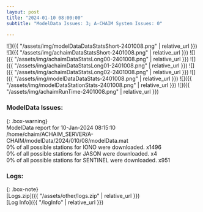 ```yaml
---
layout: post
title: "2024-01-10 08:00:00"
subtitle: "ModelData Issues: 3; A-CHAIM System Issues: 0"

---
```


![]({{ "/assets/img/modelDataDataStatsShort-2401008.png" | relative_url }})
![]({{ "/assets/img/achaimDataStatsShort-2401008.png" | relative_url }})
![]({{ "/assets/img/achaimDataStatsLong00-2401008.png" | relative_url }})
![]({{ "/assets/img/achaimDataStatsLong01-2401008.png" | relative_url }})
![]({{ "/assets/img/achaimDataStatsLong02-2401008.png" | relative_url }})
![]({{ "/assets/img/modelDataDataStats-2401008.png" | relative_url }})
![]({{ "/assets/img/modelDataStationStats-2401008.png" | relative_url }})
![]({{ "/assets/img/achaimRunTime-2401008.png" | relative_url }})


### ModelData Issues:  
  
{: .box-warning}  
 ModelData report for 10-Jan-2024 08:15:10   
 /home/chaim/ACHAIM_SERVER/A-CHAIM/modelData/2024/010/08/modelData.mat   
 0% of all possible stations for IONO were downloaded. x1496   
 0% of all possible stations for JASON were downloaded. x4   
 0% of all possible stations for SENTINEL were downloaded. x951   
  


### Logs:  
  
{: .box-note}  
[Logs.zip]({{ "/assets/other/logs.zip" | relative_url }})  
[Log Info]({{ "/logInfo" | relative_url }})  
